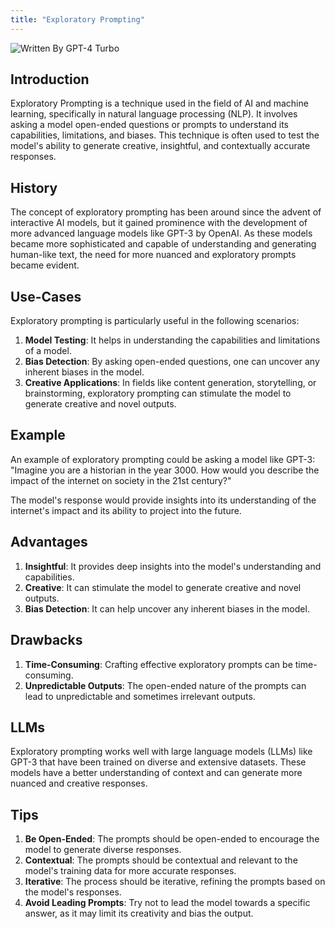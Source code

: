 ```yaml
---
title: "Exploratory Prompting"
---
```


![Written By GPT-4 Turbo](https://img.shields.io/badge/Written%20By-GPT--4%20Turbo-5A5A5A?style=for-the-badge&logo=openai&logoColor=white)

## Introduction

Exploratory Prompting is a technique used in the field of AI and machine learning, specifically in natural language processing (NLP). It involves asking a model open-ended questions or prompts to understand its capabilities, limitations, and biases. This technique is often used to test the model's ability to generate creative, insightful, and contextually accurate responses.

## History

The concept of exploratory prompting has been around since the advent of interactive AI models, but it gained prominence with the development of more advanced language models like GPT-3 by OpenAI. As these models became more sophisticated and capable of understanding and generating human-like text, the need for more nuanced and exploratory prompts became evident.

## Use-Cases

Exploratory prompting is particularly useful in the following scenarios:

1. **Model Testing**: It helps in understanding the capabilities and limitations of a model.
2. **Bias Detection**: By asking open-ended questions, one can uncover any inherent biases in the model.
3. **Creative Applications**: In fields like content generation, storytelling, or brainstorming, exploratory prompting can stimulate the model to generate creative and novel outputs.

## Example

An example of exploratory prompting could be asking a model like GPT-3: "Imagine you are a historian in the year 3000. How would you describe the impact of the internet on society in the 21st century?"

The model's response would provide insights into its understanding of the internet's impact and its ability to project into the future.

## Advantages

1. **Insightful**: It provides deep insights into the model's understanding and capabilities.
2. **Creative**: It can stimulate the model to generate creative and novel outputs.
3. **Bias Detection**: It can help uncover any inherent biases in the model.

## Drawbacks

1. **Time-Consuming**: Crafting effective exploratory prompts can be time-consuming.
2. **Unpredictable Outputs**: The open-ended nature of the prompts can lead to unpredictable and sometimes irrelevant outputs.

## LLMs

Exploratory prompting works well with large language models (LLMs) like GPT-3 that have been trained on diverse and extensive datasets. These models have a better understanding of context and can generate more nuanced and creative responses.

## Tips

1. **Be Open-Ended**: The prompts should be open-ended to encourage the model to generate diverse responses.
2. **Contextual**: The prompts should be contextual and relevant to the model's training data for more accurate responses.
3. **Iterative**: The process should be iterative, refining the prompts based on the model's responses.
4. **Avoid Leading Prompts**: Try not to lead the model towards a specific answer, as it may limit its creativity and bias the output.